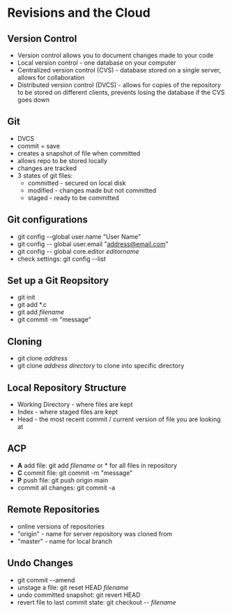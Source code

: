 # Revisions and the Cloud

## Version Control
- Version control allows you to document changes made to your code
- Local version control - one database on your computer
- Centralized version control (CVS) - database stored on a single server, allows for collaboration
- Distributed version control (DVCS) - allows for copies of the repository to be stored on different clients, prevents losing the database if the CVS goes down

## Git
- DVCS
- commit = save
- creates a snapshot of file when committed
- allows repo to be stored locally
- changes are tracked
- 3 states of git files: 
    - committed - secured on local disk
    - modified - changes made but not committed
    - staged - ready to be committed

## Git configurations
- git config --global user.name "User Name"
- git config -- global user.email "address@email.com"
- git config -- global core.editor *editorname*
- check settings: git config --list

## Set up a Git Reopsitory
- git init
- git add *.c
- git add *filename*
- git commit -m "message"

## Cloning
- git clone *address*
- git clone *address* *directory* to clone into specific directory

## Local Repository Structure
- Working Directory - where files are kept
- Index - where staged files are kept
- Head - the most recent commit / current version of file you are looking at

## ACP
- **A** add file: git add *filename* or * for all files in repository
- **C** commit file: git commit -m "message"
- **P** push file: git push origin main
- commit all changes: git commit -a

## Remote Repositories
- online versions of repositories
- "origin" - name for server repository was cloned from
- "master" - name for local branch 

## Undo Changes
- git commit --amend
- unstage a file: git reset HEAD *filename*
- undo committed snapshot: git revert HEAD
- revert file to last commit state: git checkout -- *filename*
